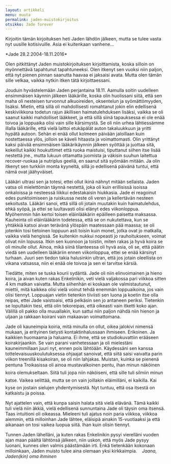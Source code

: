 ```yaml
---
layout: artikkeli
menu: muuta
permalink: jaden-muistokirjoitus
otsikko: Jade forever
---
```


Kirjoitin tämän kirjoituksen heti Jaden lähdön jälkeen, mutta se 
tulee vasta nyt uusille kotisivuille. Asia ei kuitenkaan vanhene...

\*Jade 28.2.2004-18.11.2016\*
				
Olen pitkittänyt Jaden muistokirjoituksen kirjoittamista, koska silloin on myönnettävä tapahtunut tapahtuneeksi.
Olen itkenyt sen vuoksi niin paljon, että nyt pienen pinnan saanutta haavaa ei jaksaisi avata. Mutta olen tämän sille 
velkaa, vaikka nytkin itken tätä kirjoittaessani.

Jouduin hyvästelemään Jaden perjantaina 18.11. Aamulla soitin uudelleen 
ensimmäisen  käynnin jälkeen lääkärille, koska olin huolissani siitä, että 
sen maha oli nesteisen turvonnut  alkuoireiden, oksentelun ja syömättömyyden, 
lisäksi. Mietin, että sillä oli mahdollisesti romahtanut jokin elin edellisenä 
keskiviikkona todetun rajun äkillisen haimatulehduksen lisäksi, vaikka se oli 
saanut kaikki mahdolliset lääkkeet, ja että sillä siinä tapauksessa ei ole enää 
toivoa ja loppuaika olisi vain sille kärsimystä. Se oli niin urhea lähtiessämme 
illalla lääkärille, että vielä laittoi etukäpälät auton takaluukkuun ja yritti hypätä 
autoon. Sehän ei enää ollut kolmeen päivään jaloillaan kuin nostettaessa ylös, jolloin 
se käveli hitaasta ja voimattomasti. Olin yrittänyt kaksi päivää ensimmäisen lääkärikäynnin 
jälkeen syöttää ja juottaa sitä, kokeillut kaikki houkuttimet että ruoka maistuisi, 
tiputtanut siihen itse lisää nestettä jne., mutta lukuun ottamatta juomista ja väkisin 
suuhun laitettua recover-ruokaa ja nutriplus geeliä, en saanut sitä syömään mitään. Ja 
olin itkenyt sen turkkiin monta kyyneltä, sillä jo edellisenä päivänä tuntui, että nämä 
ovat jäähyväiset.
							
Lääkäri ultrasi sen ja totesi, ettei ollut ikinä nähnyt mitään sellaista. 
Jaden vatsa oli mielettömän täynnä nestettä, joka oli kuin erillisissä isoissa 
onkaloissa ja nesteessä liikkui edestakaisin hiukkasia. Jade ei reagoinut edes 
punktoimiseen ja ruiskussa neste oli veren ja kellertävän nesteen sekoitusta. 
Lääkäri sanoi, että sillä oli jotain muutakin kuin haimatulehdus, ehkä syöpä, 
ja ettei se luultavasti olisi elänyt edes viikonloppua. Myöhemmin hän kertoi 
toisen eläinlääkärin epäilleen paisetta maksassa. Kauheinta oli eläinlääkärin 
todetessa, että se on nukutettava, kun se yhtäkkiä katsoi aivan terävänä ylöspäin 
maatessaan pää maassa; se oli jotenkin tosi tietoinen loppuun asti toisin kuin monet, 
jotka ovat jo matkalla, vaikka vielä hengissä. Se kuitenkin nukkui nopeasti jo 
rauhoitukseen, voimat olivat niin lopussa. Itkin sen kuonoon ja toistin, miten 
rakas ja hyvä koira se oli minulle ollut. Ainoa, mikä siinä tilanteessa oli hyvä 
asia, oli se, että päätin viedä sen uudelleen lääkäriin ennen viikonloppua, ettei 
se enää kärsinyt turhaan. Juuri sen tiedon takia halusinkin ultran, että jos jotain 
oleellista on vikana vatsassa, niin ei enää ole toivoa ja sen ei tarvitse kärsiä.

Tiedätte, miten se tuska kourii sydäntä. Jade oli niin elinvoimainen ja hieno koira, ja aivan 
kuten rakas Enkelinikin, veti vielä valjakossa pari viikkoa sitten 4 km matkan vaivatta. Mutta 
siihenhän ei koskaan ole valmistautunut, miettii, mitä kaikkea olisi vielä voinut tehdä enemmän 
loppuaikoina, jos vain olisi tiennyt. Loppuajan vietin tietenkin tiiviisti sen luona ja koetin 
itse olla reipas, ettei Jade vaistoaisi, että pelkäsin sen jo antaneen periksi. Tietenkin se 
lopultakin tiesi, että olin tekoreipas, että oikeasti vain itketti koko ajan. Välillä oli pakko 
olla muuallakin, kun sattui niin paljon nähdä niin hienon ja uljaan ja rakkaan koirani vain makaavan voimattomana.

Jade oli kauneimpia koiria, mitä minulla on ollut, oikea jalokivi nimensä mukaan, 
ja erityinen tietysti kontaktinhalussaan ihmiseen. Erikoinen. Ja kaikkien huomaama ja 
haluama. Ei ihme, että se studiokuvattiin erääseen koirakirjaankin. Se vain parani 
vanhetessaan ja oli mielestäni kauneimmillaan juuri nyt, ennen pois lähtöään. Käydessäni 
sen kanssa tottelevaisuuskoulutuksessa ohjaajat sanoivat, että siitä saisi vaivatta 
parin viikon treenillä kisakoiran, se oli niin lahjakas. Muistan, kuinka se pienenä 
pentuna Troikasissa oli ainoa mustavalkoinen pentu, ihan minun näköinen koira olemukseltaan. 
Siitä tuli jopa niin näköiseni, että sille tuli silmiin minun katse. Vaikea selittää, 
mutta se on vain joillakin eläimilläni, ei kaikilla. Kai kyse on jostain sielujen yhdentymisestä. 
Nyt tuntuu, että osa itsestä on katkaistu ja poissa.
 
Nyt ajattelen vain, että kunpa saisin halata sitä vielä elävänä. Tämä kaikki tuli vielä 
niin äkkiä, vielä edellisenä sunnuntaina Jade oli täysin oma itsensä. Taas intuitioni oli 
oikeassa. Mieleeni tuli ajatus noin paria viikkoa, viikkoa aiemmin, että milloinhan Jade 
lähtee, eläisipä ainakin 15-vuotiaaksi ja että aikanaan on tosi vaikea luopua siitä. 
Ihan kuin olisin tiennyt.

Tunnen Jaden lähelläni, ja kuten rakas Enkelinikin pysyi vierelläni vuoden ajan maan 
päältä lähtönsä jälkeen, niin uskon, että myös Jade pysyy luonani, kunnes olen valmis 
päästämään irti. Enkä tietenkään kokonaan milloinkaan, Jaden muisto tulee aina olemaan 
yksi kirkkaimpia.
 
 *Jaana, Jaden(kin) oma ihminen*

